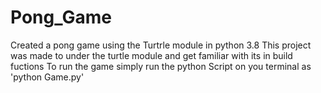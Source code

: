 # Pong_Game
Created a pong game using the Turtrle module in python 3.8
This project was made to under the turtle module and get familiar with its in build fuctions
To run the game simply run the python Script on you terminal as 'python Game.py'
